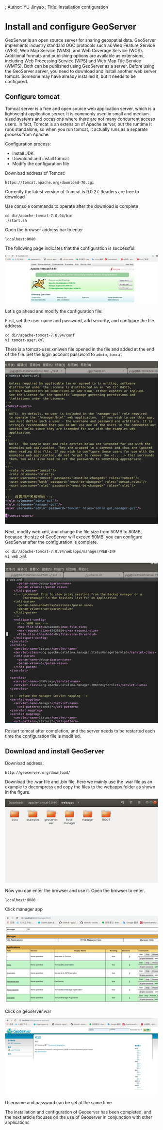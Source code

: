 ; Author: YU Jinyao
; Title: Installation configuration

# Install and configure GeoServer

GeoServer is an open source server for sharing geospatial data. GeoServer implements industry standard OGC protocols such as Web Feature Service (WFS), Web Map Service (WMS), and Web Coverage Service (WCS). Additional formats and publishing options are available as extensions, including Web Processing Service (WPS) and Web Map Tile Service (WMTS). Both can be published using GeoServer as a server. Before using the GeoServer server, you need to download and install another web server tomcat. Someone may have already installed it, but it needs to be configured.

## Configure tomcat

Tomcat server is a free and open source web application server, which is a lightweight application server. It is commonly used in small and medium-sized systems and occasions where there are not many concurrent access users. In fact, Tomcat is an extension of Apache server, but the runtime It runs standalone, so when you run tomcat, it actually runs as a separate process from Apache.

Configuration process:

- Install JDK
- Download and install tomcat
- Modify the configuration file

Download address of Tomcat:

    https://tomcat.apache.org/download-70.cgi


Currently the latest version of Tomcat is 9.0.27. Readers are free to download

Use console commands to operate after the download is complete

    cd dir/apache-tomcat-7.0.94/bin
    ./start.sh  

Open the browser address bar to enter

    localhost:8080

The following page indicates that the configuration is successful:

![Tomcat configured successfully](./tomcat_start.png)

Let's go ahead and modify the configuration file:

First, set the user name and password, add security, and configure the file address.

    cd dir/apache-tomcat-7.0.94/conf
    vi tomcat-user.xml

There is a tomcat-user.xmlwen file opened in the file and added at the end of the file. Set the login account password to ```admin```, ```tomcat```

![Tomcat configuration password](./tomcat_conf1.png)


Next, modify web.xml, and change the file size from 50MB to 80MB, because the size of GeoServer will exceed 50MB, you can configure GeoServer after the configuration is complete.

    cd dir/apache-tomcat-7.0.94/webapps/manager/WEB-INF
    vi web.xml
    
![Tomcat configuration size](./tomcat_conf2.png)

Restart tomcat after completion, and the server needs to be restarted each time the configuration file is modified.


## Download and install GeoServer


Download address:

    http://geoserver.org/download/
    
Download the .war file and .bin file, here we mainly use the .war file as an example to decompress and copy the files to the webapps folder as shown in the figure.

![Geoserver installation](./gerserver_1.png)


Now you can enter the browser and use it. Open the browser to enter.

    localhost:8080

Click manager app

![Manager enters](./geoserver_2.png)

Click on geoserver.war

![Geoserver enters](./geoserver_3.png)

Username and password can be set at the same time


The installation and configuration of Geoserver has been completed, and the next article focuses on the use of Geoserver in conjunction with other applications.

    
































